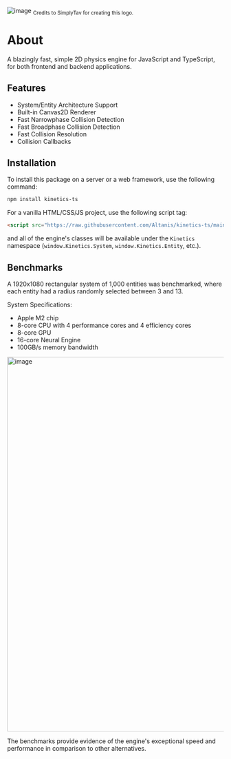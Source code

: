 <!-- ![image](https://github.com/Altanis/kinetics-ts/assets/38045884/f9985f30-5d88-48bc-89ca-1b917369665f) -->
![image](https://github.com/Altanis/kinetics-ts/assets/38045884/c75cc5e6-241c-4264-873b-16f8b3197a61?raw=true)
<sub>Credits to SimplyTav for creating this logo.</sub>

# About
A blazingly fast, simple 2D physics engine for JavaScript and TypeScript, for both frontend and backend applications.

## Features
- System/Entity Architecture Support
- Built-in Canvas2D Renderer
- Fast Narrowphase Collision Detection
- Fast Broadphase Collision Detection
- Fast Collision Resolution
- Collision Callbacks

## Installation

To install this package on a server or a web framework, use the following command:

```bash
npm install kinetics-ts
```

For a vanilla HTML/CSS/JS project, use the following script tag:

```html
<script src="https://raw.githubusercontent.com/Altanis/kinetics-ts/main/build/kinetics.min.js" defer></script>
```

and all of the engine's classes will be available under the `Kinetics` namespace (`window.Kinetics.System`, `window.Kinetics.Entity`, etc.).

## Benchmarks
A 1920x1080 rectangular system of 1,000 entities was benchmarked, where each entity had a radius randomly selected between 3 and 13.

System Specifications:
- Apple M2 chip
- 8-core CPU with 4 performance cores and 4 efficiency cores
- 8-core GPU
- 16-core Neural Engine
- 100GB/s memory bandwidth

<img width="870" alt="image" src="https://github.com/Altanis/kinetics-ts/assets/38045884/b5532560-8e2f-4dfd-bb3c-dc18773eabd8?raw=true">

The benchmarks provide evidence of the engine's exceptional speed and performance in comparison to other alternatives.
